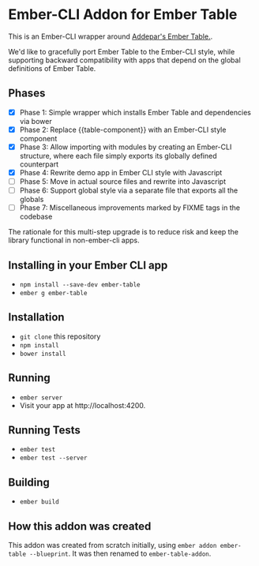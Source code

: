 # Ember-CLI Addon for Ember Table

This is an Ember-CLI wrapper around [Addepar's Ember Table.](https://github.com/Addepar/ember-table).

We'd like to gracefully port Ember Table to the Ember-CLI style, while
supporting backward compatibility with apps that depend on the global
definitions of Ember Table.

## Phases

- [x] Phase 1: Simple wrapper which installs Ember Table and dependencies via bower
- [x] Phase 2: Replace {{table-component}} with an Ember-CLI style component
- [x] Phase 3: Allow importing with modules by creating an Ember-CLI structure, where each file simply exports its globally defined counterpart
- [x] Phase 4: Rewrite demo app in Ember CLI style with Javascript
- [ ] Phase 5: Move in actual source files and rewrite into Javascript
- [ ] Phase 6: Support global style via a separate file that exports all the globals
- [ ] Phase 7: Miscellaneous improvements marked by FIXME tags in the codebase

The rationale for this multi-step upgrade is to reduce risk and keep the
library functional in non-ember-cli apps.

## Installing in your Ember CLI app

* `npm install --save-dev ember-table`
* `ember g ember-table`

## Installation

* `git clone` this repository
* `npm install`
* `bower install`

## Running

* `ember server`
* Visit your app at http://localhost:4200.

## Running Tests

* `ember test`
* `ember test --server`

## Building

* `ember build`

## How this addon was created

This addon was created from scratch initially, using `ember addon ember-table --blueprint`.
It was then renamed to `ember-table-addon`.

